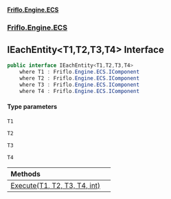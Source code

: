 #### [Friflo.Engine.ECS](index.md 'index')
### [Friflo.Engine.ECS](Friflo.Engine.ECS.md 'Friflo.Engine.ECS')

## IEachEntity<T1,T2,T3,T4> Interface

```csharp
public interface IEachEntity<T1,T2,T3,T4>
    where T1 : Friflo.Engine.ECS.IComponent
    where T2 : Friflo.Engine.ECS.IComponent
    where T3 : Friflo.Engine.ECS.IComponent
    where T4 : Friflo.Engine.ECS.IComponent
```
#### Type parameters

<a name='Friflo.Engine.ECS.IEachEntity_T1,T2,T3,T4_.T1'></a>

`T1`

<a name='Friflo.Engine.ECS.IEachEntity_T1,T2,T3,T4_.T2'></a>

`T2`

<a name='Friflo.Engine.ECS.IEachEntity_T1,T2,T3,T4_.T3'></a>

`T3`

<a name='Friflo.Engine.ECS.IEachEntity_T1,T2,T3,T4_.T4'></a>

`T4`

| Methods | |
| :--- | :--- |
| [Execute(T1, T2, T3, T4, int)](IEachEntity_T1,T2,T3,T4_.Execute(T1,T2,T3,T4,int).md 'Friflo.Engine.ECS.IEachEntity<T1,T2,T3,T4>.Execute(T1, T2, T3, T4, int)') | |
